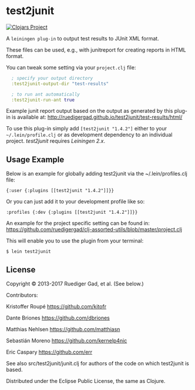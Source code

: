 # test2junit

[![Clojars Project](http://clojars.org/test2junit/latest-version.svg)](http://clojars.org/test2junit)

A `leiningen plug-in` to output test results to JUnit XML format.
  
These files can be used, e.g., with junitreport for creating reports in HTML format.
  
You can tweak some setting via your `project.clj` file:

```clojure
  ; specify your output directory
  :test2junit-output-dir "test-results"

  ; to run ant automatically
  :test2junit-run-ant true
```

Example junit report output based on the output as generated by this plug-in is available at:
http://ruedigergad.github.io/test2junit/test-results/html/

To use this plug-in simply add `[test2junit "1.4.2"]` either to your `~/.lein/profile.clj` or as
development dependency to an individual project. 
_test2junit_ requires _Leiningen 2.x_.

## Usage Example

Below is an example for globally adding test2junit via the ~/.lein/profiles.clj    file:

    {:user {:plugins [[test2junit "1.4.2"]]}}

Or you can just add it to your development profile like so:

    :profiles {:dev {:plugins [[test2junit "1.4.2"]]}}

An example for the project specific setting can be found in:
https://github.com/ruedigergad/clj-assorted-utils/blob/master/project.clj

This will enable you to use the plugin from your terminal:
    
    $ lein test2junit

## License

Copyright © 2013-2017 Ruediger Gad, et al. (See below.)



Contributors:

Kristoffer Roupé https://github.com/kitofr

Dante Briones https://github.com/dbriones

Matthias Nehlsen https://github.com/matthiasn

Sebastián Moreno https://github.com/kernelp4nic

Eric Caspary https://github.com/err



See also src/test2junit/junit.clj for authors of the code on which test2junit is based.

Distributed under the Eclipse Public License, the same as Clojure.
